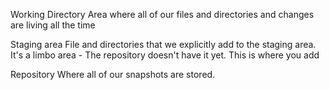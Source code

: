 Working Directory
	Area where all of our files and directories and changes are living all the time

Staging area
	File and directories that we explicitly add to the staging area.  It's a limbo area - The repository doesn't have it yet.  This is where you add
	
Repository
	Where all of our snapshots are stored.